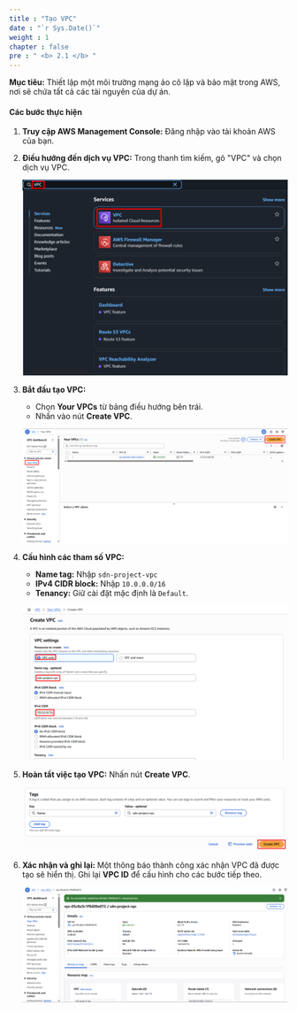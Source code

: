 ```yaml
---
title : "Tạo VPC"
date : "`r Sys.Date()`"
weight : 1
chapter : false
pre : " <b> 2.1 </b> "
---
```


**Mục tiêu:** Thiết lập một môi trường mạng ảo cô lập và bảo mật trong AWS, nơi sẽ chứa tất cả các tài nguyên của dự án.
#### Các bước thực hiện

1.  **Truy cập AWS Management Console:** Đăng nhập vào tài khoản AWS của bạn.
2.  **Điều hướng đến dịch vụ VPC:** Trong thanh tìm kiếm, gõ "VPC" và chọn dịch vụ VPC.

    ![image.png](image.png)

3.  **Bắt đầu tạo VPC:**
    * Chọn **Your VPCs** từ bảng điều hướng bên trái.
    * Nhấn vào nút **Create VPC**.

    ![image.png](image%201.png)

4.  **Cấu hình các tham số VPC:**
    * **Name tag:** Nhập `sdn-project-vpc`
    * **IPv4 CIDR block:** Nhập `10.0.0.0/16`
    * **Tenancy:** Giữ cài đặt mặc định là `Default`.

    ![image.png](image%202.png)

5.  **Hoàn tất việc tạo VPC:** Nhấn nút **Create VPC**.

    ![image.png](image%203.png)

6.  **Xác nhận và ghi lại:** Một thông báo thành công xác nhận VPC đã được tạo sẽ hiển thị. Ghi lại **VPC ID** để cấu hình cho các bước tiếp theo.

    ![image.png](image%204.png)